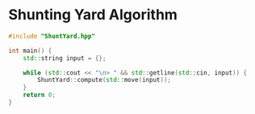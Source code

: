 # Shunting Yard Algorithm

```cpp
#include "ShuntYard.hpp"

int main() {
    std::string input = {};

    while (std::cout << "\n> " && std::getline(std::cin, input)) {
        ShuntYard::compute(std::move(input));
    }
    return 0;
}
```
